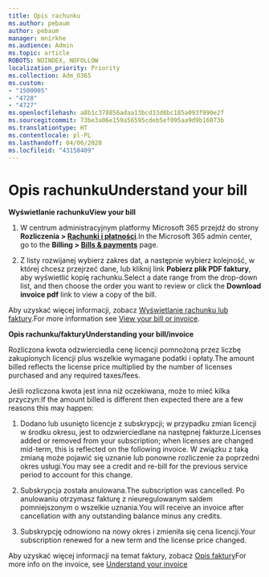 ```yaml
---
title: Opis rachunku
ms.author: pebaum
author: pebaum
manager: mnirkhe
ms.audience: Admin
ms.topic: article
ROBOTS: NOINDEX, NOFOLLOW
localization_priority: Priority
ms.collection: Adm_O365
ms.custom:
- "1500005"
- "4728"
- "4727"
ms.openlocfilehash: a8b1c378856adaa13bcd33d8bc185a093f990e2f
ms.sourcegitcommit: 73be3a06e159a56595cdeb5ef095aa9d9b16073b
ms.translationtype: HT
ms.contentlocale: pl-PL
ms.lasthandoff: 04/06/2020
ms.locfileid: "43158409"
---
```

# <a name="understand-your-bill"></a><span data-ttu-id="71b13-102">Opis rachunku</span><span class="sxs-lookup"><span data-stu-id="71b13-102">Understand your bill</span></span>

<span data-ttu-id="71b13-103">**Wyświetlanie rachunku**</span><span class="sxs-lookup"><span data-stu-id="71b13-103">**View your bill**</span></span>

1. <span data-ttu-id="71b13-104">W centrum administracyjnym platformy Microsoft 365 przejdź do strony **Rozliczenia > [Rachunki i płatności](https://go.microsoft.com/fwlink/p/?linkid=848039)**.</span><span class="sxs-lookup"><span data-stu-id="71b13-104">In the Microsoft 365 admin center, go to the **Billing > [Bills & payments](https://go.microsoft.com/fwlink/p/?linkid=848039)** page.</span></span>

2. <span data-ttu-id="71b13-105">Z listy rozwijanej wybierz zakres dat, a następnie wybierz kolejność, w której chcesz przejrzeć dane, lub kliknij link **Pobierz plik PDF faktury**, aby wyświetlić kopię rachunku.</span><span class="sxs-lookup"><span data-stu-id="71b13-105">Select a date range from the drop-down list, and then choose the order you want to review or click the **Download invoice pdf** link to view a copy of the bill.</span></span>

<span data-ttu-id="71b13-106">Aby uzyskać więcej informacji, zobacz [Wyświetlanie rachunku lub faktury](https://docs.microsoft.com/office365/admin/subscriptions-and-billing/view-your-bill-or-invoice).</span><span class="sxs-lookup"><span data-stu-id="71b13-106">For more information see [View your bill or invoice](https://docs.microsoft.com/office365/admin/subscriptions-and-billing/view-your-bill-or-invoice).</span></span>

<span data-ttu-id="71b13-107">**Opis rachunku/faktury**</span><span class="sxs-lookup"><span data-stu-id="71b13-107">**Understanding your bill/invoice**</span></span>

<span data-ttu-id="71b13-108">Rozliczona kwota odzwierciedla cenę licencji pomnożoną przez liczbę zakupionych licencji plus wszelkie wymagane podatki i opłaty.</span><span class="sxs-lookup"><span data-stu-id="71b13-108">The amount billed reflects the license price multiplied by the number of licenses purchased and any required taxes/fees.</span></span>

<span data-ttu-id="71b13-109">Jeśli rozliczona kwota jest inna niż oczekiwana, może to mieć kilka przyczyn:</span><span class="sxs-lookup"><span data-stu-id="71b13-109">If the amount billed is different then expected there are a few reasons this may happen:</span></span>

1. <span data-ttu-id="71b13-110">Dodano lub usunięto licencje z subskrypcji; w przypadku zmian licencji w środku okresu, jest to odzwierciedlane na następnej fakturze.</span><span class="sxs-lookup"><span data-stu-id="71b13-110">Licenses added or removed from your subscription; when licenses are changed mid-term, this is reflected on the following invoice.</span></span>  <span data-ttu-id="71b13-111">W związku z taką zmianą może pojawić się uznanie lub ponowne rozliczenie za poprzedni okres usługi.</span><span class="sxs-lookup"><span data-stu-id="71b13-111">You may see a credit and re-bill for the previous service period to account for this change.</span></span>

2. <span data-ttu-id="71b13-112">Subskrypcja została anulowana.</span><span class="sxs-lookup"><span data-stu-id="71b13-112">The subscription was cancelled.</span></span>  <span data-ttu-id="71b13-113">Po anulowaniu otrzymasz fakturę z nieuregulowanym saldem pomniejszonym o wszelkie uznania.</span><span class="sxs-lookup"><span data-stu-id="71b13-113">You will receive an invoice after cancellation with any outstanding balance minus any credits.</span></span>

3. <span data-ttu-id="71b13-114">Subskrypcję odnowiono na nowy okres i zmieniła się cena licencji.</span><span class="sxs-lookup"><span data-stu-id="71b13-114">Your subscription renewed for a new term and the license price changed.</span></span>  

<span data-ttu-id="71b13-115">Aby uzyskać więcej informacji na temat faktury, zobacz [Opis faktury](https://support.office.com/article/Understand-your-invoice-for-Office-365-for-business-0724b428-fb59-4962-8c37-6674166d7507)</span><span class="sxs-lookup"><span data-stu-id="71b13-115">For more info on the invoice, see [Understand your invoice](https://support.office.com/article/Understand-your-invoice-for-Office-365-for-business-0724b428-fb59-4962-8c37-6674166d7507)</span></span>
